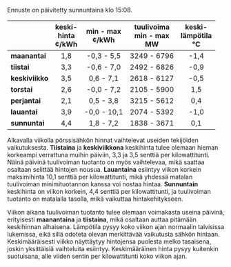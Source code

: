 Ennuste on päivitetty sunnuntaina klo 15:08.

|  | keski-<br>hinta<br>¢/kWh | min - max<br>¢/kWh | tuulivoima<br>min - max<br>MW | keski-<br>lämpötila<br>°C |
|:-------------|:----------------:|:----------------:|:-------------:|:-------------:|
| **maanantai** | 1,8 | -0,3 - 5,5 | 3249 - 6796 | -1,4 |
| **tiistai** | 3,3 | -0,6 - 7,0 | 2492 - 6826 | -0,9 |
| **keskiviikko** | 3,5 | 0,6 - 7,1 | 2618 - 6127 | -0,5 |
| **torstai** | 2,6 | -0,0 - 7,2 | 2105 - 5900 | 1,5 |
| **perjantai** | 2,1 | 0,5 - 3,8 | 3215 - 5612 | 0,4 |
| **lauantai** | 3,9 | -0,0 - 10,1 | 2074 - 5392 | -1,0 |
| **sunnuntai** | 4,4 | 1,8 - 7,2 | 1838 - 3671 | 0,1 |

Alkavalla viikolla pörssisähkön hinnat vaihtelevat useiden tekijöiden vaikutuksesta. **Tiistaina** ja **keskiviikkona** keskihinta tulee olemaan hieman korkeampi verrattuna muihin päiviin, 3,3 ja 3,5 senttiä per kilowattitunti. Näinä päivinä tuulivoiman tuotanto on myös vaihtelevaa, mikä saattaa osaltaan selittää hintojen nousua. **Lauantaina** esiintyy viikon korkein maksimihinta 10,1 senttiä per kilowattitunti, mikä yhdessä matalan tuulivoiman minimituotannon kanssa voi nostaa hintaa. **Sunnuntain** keskihinta on viikon korkein, 4,4 senttiä per kilowattitunti, ja tuulivoiman tuotanto on matalalla tasolla, mikä vaikuttaa hintakehitykseen.

Viikon aikana tuulivoiman tuotanto tulee olemaan voimakasta useina päivinä, erityisesti **maanantaina** ja **tiistaina**, mikä osaltaan auttaa pitämään keskihinnan alhaisena. Lämpötila pysyy koko viikon ajan normaalin talvisissa lukemissa, eikä sillä odoteta olevan merkittävää vaikutusta sähkön hintaan. Keskimääräisesti viikko näyttäytyy hintojensa puolesta melko tasaisena, joskin yksittäisiä vaihteluita esiintyy. Keskimääräinen hinta pysyy kuitenkin suotuisana, alle viiden sentin per kilowattitunti koko viikon ajan.